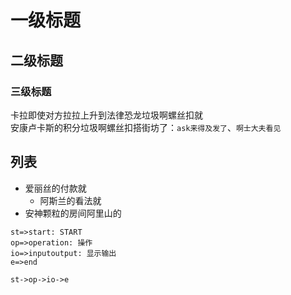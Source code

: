 # 一级标题
## 二级标题
### 三级标题

卡拉即使对方拉拉上升到法律恐龙垃圾啊螺丝扣就</br>
安康卢卡斯的积分垃圾啊螺丝扣搭街坊了：`ask来得及发了`、`啊士大夫看见`

## 列表

* 爱丽丝的付款就
	* 阿斯兰的看法就
* 安神颗粒的房间阿里山的
```flow
st=>start: START
op=>operation: 操作
io=>inputoutput: 显示输出
e=>end

st->op->io->e
```
